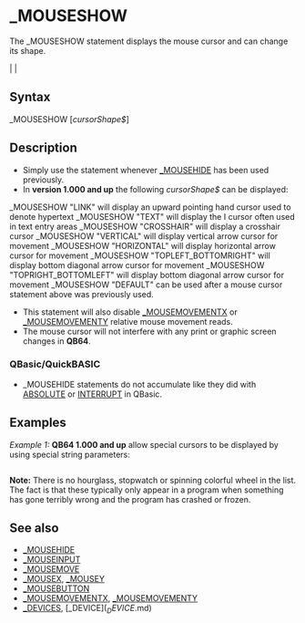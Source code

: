 # _MOUSESHOW

The _MOUSESHOW statement displays the mouse cursor and can change its shape.

  

|  |

## Syntax

_MOUSESHOW [*cursorShape$*]
  

## Description

* Simply use the statement whenever [_MOUSEHIDE](_MOUSEHIDE.md) has been used previously.
* In **version 1.000 and up** the following *cursorShape$* can be displayed:

_MOUSESHOW "LINK" will display an upward pointing hand cursor used to denote hypertext
_MOUSESHOW "TEXT" will display the I cursor often used in text entry areas
_MOUSESHOW "CROSSHAIR" will display a crosshair cursor
_MOUSESHOW "VERTICAL" will display vertical arrow cursor for movement
_MOUSESHOW "HORIZONTAL" will display horizontal arrow cursor for movement
_MOUSESHOW "TOPLEFT_BOTTOMRIGHT" will display bottom diagonal arrow cursor for movement
_MOUSESHOW "TOPRIGHT_BOTTOMLEFT" will display bottom diagonal arrow cursor for movement
_MOUSESHOW "DEFAULT" can be used after a mouse cursor statement above was previously used.
* This statement will also disable [_MOUSEMOVEMENTX](_MOUSEMOVEMENTX.md) or [_MOUSEMOVEMENTY](_MOUSEMOVEMENTY.md) relative mouse movement reads.
* The mouse cursor will not interfere with any print or graphic screen changes in **QB64**.

### QBasic/QuickBASIC

* _MOUSEHIDE statements do not accumulate like they did with [ABSOLUTE](ABSOLUTE.md) or [INTERRUPT](INTERRUPT.md) in QBasic.

  

## Examples

*Example 1:* **QB64 1.000 and up** allow special cursors to be displayed by using special string parameters:

``` _MOUSESHOW "default": [_DELAY](_DELAY.md) 0.5 _MOUSESHOW "link": [_DELAY](_DELAY.md) 0.5 'a hand, typically used in web browsers _MOUSESHOW "text": [_DELAY](_DELAY.md) 0.5 _MOUSESHOW "crosshair": [_DELAY](_DELAY.md) 0.5 _MOUSESHOW "vertical": [_DELAY](_DELAY.md) 0.5 _MOUSESHOW "horizontal": [_DELAY](_DELAY.md) 0.5 _MOUSESHOW "topleft_bottomright": [_DELAY](_DELAY.md) 0.5 _MOUSESHOW "topright_bottomleft": [_DELAY](_DELAY.md) 0.5  
```

**Note:** There is no hourglass, stopwatch or spinning colorful wheel in the list. The fact is that these typically only appear in a program when something has gone terribly wrong and the program has crashed or frozen.
  

## See also

* [_MOUSEHIDE](_MOUSEHIDE.md)
* [_MOUSEINPUT](_MOUSEINPUT.md)
* [_MOUSEMOVE](_MOUSEMOVE.md)
* [_MOUSEX](_MOUSEX.md), [_MOUSEY](_MOUSEY.md)
* [_MOUSEBUTTON](_MOUSEBUTTON.md)
* [_MOUSEMOVEMENTX](_MOUSEMOVEMENTX.md), [_MOUSEMOVEMENTY](_MOUSEMOVEMENTY.md)
* [_DEVICES](_DEVICES.md), [_DEVICE$](_DEVICE$.md)

  
